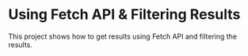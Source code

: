 # Using Fetch API & Filtering Results
This project shows how to get results using Fetch API and filtering the results.
